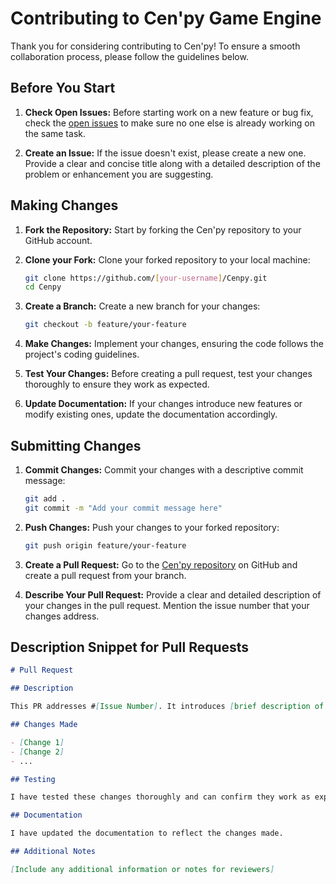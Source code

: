 # Contributing to Cen'py Game Engine

Thank you for considering contributing to Cen'py! To ensure a smooth collaboration process, please follow the guidelines below.

## Before You Start

1. **Check Open Issues:** Before starting work on a new feature or bug fix, check the [open issues](https://github.com/Djoe-Denne/Cenpy/issues) to make sure no one else is already working on the same task.

2. **Create an Issue:** If the issue doesn't exist, please create a new one. Provide a clear and concise title along with a detailed description of the problem or enhancement you are suggesting.

## Making Changes

1. **Fork the Repository:** Start by forking the Cen'py repository to your GitHub account.

2. **Clone your Fork:** Clone your forked repository to your local machine:

    ```bash
    git clone https://github.com/[your-username]/Cenpy.git
    cd Cenpy
    ```

3. **Create a Branch:** Create a new branch for your changes:

    ```bash
    git checkout -b feature/your-feature
    ```

4. **Make Changes:** Implement your changes, ensuring the code follows the project's coding guidelines.

5. **Test Your Changes:** Before creating a pull request, test your changes thoroughly to ensure they work as expected.

6. **Update Documentation:** If your changes introduce new features or modify existing ones, update the documentation accordingly.

## Submitting Changes

1. **Commit Changes:** Commit your changes with a descriptive commit message:

    ```bash
    git add .
    git commit -m "Add your commit message here"
    ```

2. **Push Changes:** Push your changes to your forked repository:

    ```bash
    git push origin feature/your-feature
    ```

3. **Create a Pull Request:** Go to the [Cen'py repository](https://github.com/Djoe-Denne/Cenpy) on GitHub and create a pull request from your branch.

4. **Describe Your Pull Request:** Provide a clear and detailed description of your changes in the pull request. Mention the issue number that your changes address.

## Description Snippet for Pull Requests

```markdown
# Pull Request

## Description

This PR addresses #[Issue Number]. It introduces [brief description of changes].

## Changes Made

- [Change 1]
- [Change 2]
- ...

## Testing

I have tested these changes thoroughly and can confirm they work as expected.

## Documentation

I have updated the documentation to reflect the changes made.

## Additional Notes

[Include any additional information or notes for reviewers]
```